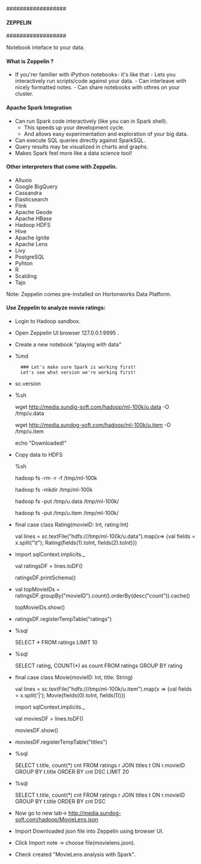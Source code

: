 ##################
#### ZEPPELIN ####
##################

Notebook inteface to your data.

#### What is Zeppelin ?

- If you'rer familier with iPython notebooks- it's like that
      - Lets you interactively run scripts/code against your data.
      - Can interleave with nicely formatted notes.
      - Can share notebooks with othres on your cluster.
      
#### Apache Spark Integration
- Can run Spark code interactively (like you can in Spark shell).
    - This speeds up your development cycle.
    - And allows easy experimentation and exploration of your big data.
- Can execute SQL queries directly against SparkSQL.
- Query results may be visualized in charts and graphs.
- Makes Spark feel more like a data science tool!

#### Other interpreters that come with Zeppelin.
- Alluxio
- Google BigQuery
- Cassandra
- Elasticsearch
- Flink
- Apache Geode
- Apache HBase
- Hadoop HDFS
- Hive
- Apache Ignite
- Apache Lens
- Livy
- PostgreSQL
- Pyhton
- R
- Scalding
- Tajo

Note: Zeppelin comes pre-installed on Hortonworks Data Platform.

#### Use Zeppelin to analyze movie ratings:
- Login to Hadoop sandbox.

- Open Zeppelin UI browser 127.0.0.1:9995 .

- Create a new notebook "playing with data"

- %md

        ### Let's make sure Spark is working first!
        Let's see what version we're working first!
- sc.version

- %sh

  wget http://media.sundig-soft.com/hadoop/ml-100k/u.data -O /tmp/u.data
  
  wget http://media.sundog-soft.com/hadoop/ml-100k/u.item -O /tmp/u.item
  
  echo "Downloaded!"
  
- Copy data to HDFS

  %sh
  
  hadoop fs -rm -r -f /tmp/ml-100k
  
  hadoop fs -mkdir /tmp/ml-100k
  
  hadoop fs -put /tmp/u.data /tmp/ml-100k/
  
  hadoop fs -put /tmp/u.item /tmp/ml-100k/
  
- final case class Rating(movieID: Int, rating:Int)
  
  val lines = sc.textFile("hdfs:///tmp/ml-100k/u.data").map(x=> {val fields = x.split("\t"); Rating(fields(1).toInt, fields(2).toInt)})
  
- import sqlContext.implicits._
  
  val ratingsDF = lines.toDF()
  
  ratingsDF.printSchema()
  
- val topMovieIDs = ratingsDF.groupBy("movieID").count().orderBy(desc("count")).cache()
  
  topMovieIDs.show()
  
- ratingsDF.registerTempTable("ratings")

- %sql

  SELECT * FROM ratings LIMIT 10
  
- %sql

  SELECT rating, COUNT(*) as count FROM ratings GROUP BY rating
  
- final case class Movie(movieID: Int, title: String)

  val lines = sc.textFile("hdfs:///tmp/ml-100k/u.item").map(x => {val fields = x.split('|'); Movie(fields(0).toInt, fields(1))})
  
  import sqlContext.implicits._
  
  val moviesDF = lines.toDF()
  
  moviesDF.show()
  
- moviesDF.registerTempTable("titles")

- %sql

  SELECT t.title, count(*) cnt FROM ratings r JOIN titles t ON r.movieID GROUP BY t.title ORDER BY cnt DSC LIMIT 20
  
- %sql

  SELECT t.title, count(*) cnt FROM ratings r JOIN titles t ON r.movieID GROUP BY t.title ORDER BY cnt DSC
  
- Now go to new tab-> http://media.sundog-soft.com/hadoop/MovieLens.json

- Import Downloaded json file into Zeppelin using browser UI.

- Click Import note -> choose file(movielens.json).

- Check created "MovieLens analysis with Spark".
  
  
